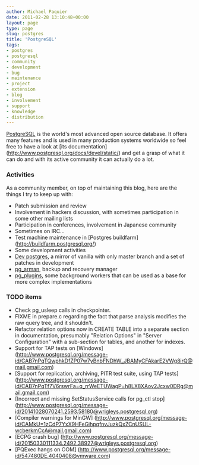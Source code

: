 ```yaml
---
author: Michael Paquier
date: 2011-02-28 13:10:48+00:00
layout: page
type: page
slug: postgres
title: 'PostgreSQL'
tags:
- postgres
- postgresql
- community
- development
- bug
- maintenance
- project
- extension
- blog
- involvement
- support
- knowledge
- distribution
---
```

[PostgreSQL](http://www.postgresql.org) is the world's most advanced open
source database. It offers many features and is used in many production
systems worldwide so feel free to have a look at [its documentation]
(http://www.postgresql.org/docs/devel/static/) and get a grasp of what it
can do and with its active community it can actually do a lot.

### Activities

As a community member, on top of maintaining this blog, here are the things
I try to keep up with:

  * Patch submission and review
  * Involvement in hackers discussion, with sometimes participation in
some other mailing lists
  * Participation in conferences, involvement in Japanese community
  * Sometimes on IRC...
  * Test machine maintenance in [Postgres buildfarm]
(http://buildfarm.postgresql.org/)
  * Some development activities
   * [Dev postgres](https://github.com/michaelpq/postgres), a mirror of
vanilla with only master branch and a set of patches in development
   * [pg\_arman](https://github.com/michaelpq/pg_arman), backup and
recovery manager
   * [pg\_plugins](https://github.com/michaelpq/pg_plugins), some background
workers that can be used as a base for more complex implementations

### TODO items

  * Check pg_usleep calls in checkpointer.
  * FIXME in prepare.c regarding the fact that parse analysis modifies the
  raw query tree, and it shouldn't.
  * Refactor relation options now in CREATE TABLE into a separate section
  in documentation, presumably "Relation Options" in "Server Configuration"
  with a sub-section for tables, and another for indexes.
  * Support for TAP tests on [Windows]
  (http://www.postgresql.org/message-id/CAB7nPqTQwphkDfZP07w7yBnbFNDhW_JBAMyCFAkarE2VWg8irQ@mail.gmail.com)
  * [Support for replication, archiving, PITR test suite, using TAP tests]
  (http://www.postgresql.org/message-id/CAB7nPqTf7V6rswrFa=q_rrWeETUWagP=h8LX8XAov2Jcxw0DRg@mail.gmail.com)
  * [Incorrect and missing SetStatusService calls for pg_ctl stop]
  (http://www.postgresql.org/message-id/20141028070241.2593.58180@wrigleys.postgresql.org)
  * [Compiler warnings for MinGW]
  (http://www.postgresql.org/message-id/CAMkU=1zCdP7YxX9HFeGihpqfnvJuzkQxZCnUSUL-wcberkmCcA@mail.gmail.com)
  * [ECPG crash bug]
  (http://www.postgresql.org/message-id/20150330111334.2492.38927@wrigleys.postgresql.org)
  * [PQExec hangs on OOM]
  (http://www.postgresql.org/message-id/547480DE.4040408@vmware.com)
